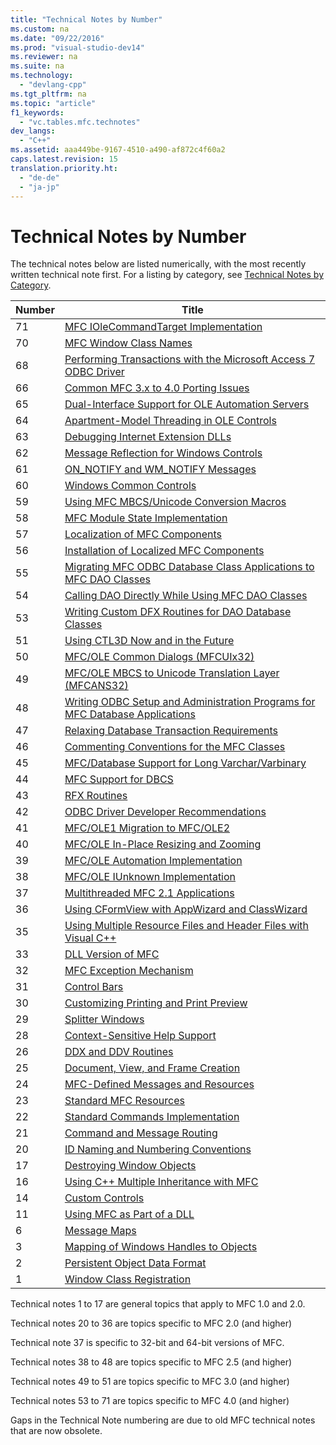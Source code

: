 ```yaml
---
title: "Technical Notes by Number"
ms.custom: na
ms.date: "09/22/2016"
ms.prod: "visual-studio-dev14"
ms.reviewer: na
ms.suite: na
ms.technology: 
  - "devlang-cpp"
ms.tgt_pltfrm: na
ms.topic: "article"
f1_keywords: 
  - "vc.tables.mfc.technotes"
dev_langs: 
  - "C++"
ms.assetid: aaa449be-9167-4510-a490-af872c4f60a2
caps.latest.revision: 15
translation.priority.ht: 
  - "de-de"
  - "ja-jp"
---
```

# Technical Notes by Number
The technical notes below are listed numerically, with the most recently written technical note first. For a listing by category, see [Technical Notes by Category](../vs140/technical-notes-by-category.md).  
  
|Number|Title|  
|------------|-----------|  
|71|[MFC IOleCommandTarget Implementation](../vs140/tn071--mfc-iolecommandtarget-implementation.md)|  
|70|[MFC Window Class Names](../vs140/tn070--mfc-window-class-names.md)|  
|68|[Performing Transactions with the Microsoft Access 7 ODBC Driver](../vs140/tn068--performing-transactions-with-the-microsoft-access-7-odbc-driver.md)|  
|66|[Common MFC 3.x to 4.0 Porting Issues](../vs140/tn066--common-mfc-3.x-to-4.0-porting-issues.md)|  
|65|[Dual-Interface Support for OLE Automation Servers](../vs140/tn065--dual-interface-support-for-ole-automation-servers.md)|  
|64|[Apartment-Model Threading in OLE Controls](../vs140/tn064--apartment-model-threading-in-activex-controls.md)|  
|63|[Debugging Internet Extension DLLs](../vs140/tn063--debugging-internet-extension-dlls.md)|  
|62|[Message Reflection for Windows Controls](../vs140/tn062--message-reflection-for-windows-controls.md)|  
|61|[ON_NOTIFY and WM_NOTIFY Messages](../vs140/tn061--on_notify-and-wm_notify-messages.md)|  
|60|[Windows Common Controls](../vs140/tn060--the-new-windows-common-controls.md)|  
|59|[Using MFC MBCS/Unicode Conversion Macros](../vs140/tn059--using-mfc-mbcs-unicode-conversion-macros.md)|  
|58|[MFC Module State Implementation](../vs140/tn058--mfc-module-state-implementation.md)|  
|57|[Localization of MFC Components](../vs140/tn057--localization-of-mfc-components.md)|  
|56|[Installation of Localized MFC Components](../vs140/tn056--installation-of-localized-mfc-components.md)|  
|55|[Migrating MFC ODBC Database Class Applications to MFC DAO Classes](../vs140/tn055--migrating-mfc-odbc-database-class-applications-to-mfc-dao-classes.md)|  
|54|[Calling DAO Directly While Using MFC DAO Classes](../vs140/tn054--calling-dao-directly-while-using-mfc-dao-classes.md)|  
|53|[Writing Custom DFX Routines for DAO Database Classes](../vs140/tn053--custom-dfx-routines-for-dao-database-classes.md)|  
|51|[Using CTL3D Now and in the Future](../vs140/tn051--using-ctl3d-now-and-in-the-future.md)|  
|50|[MFC/OLE Common Dialogs (MFCUIx32)](../vs140/tn050--mfc-ole-common-dialogs--mfcuix32-.md)|  
|49|[MFC/OLE MBCS to Unicode Translation Layer (MFCANS32)](../vs140/tn049--mfc-ole-mbcs-to-unicode-translation-layer--mfcans32-.md)|  
|48|[Writing ODBC Setup and Administration Programs for MFC Database Applications](../vs140/tn048--writing-odbc-setup-and-administration-programs-for-mfc-database-applications.md)|  
|47|[Relaxing Database Transaction Requirements](../vs140/tn047--relaxing-database-transaction-requirements.md)|  
|46|[Commenting Conventions for the MFC Classes](../vs140/tn046--commenting-conventions-for-the-mfc-classes.md)|  
|45|[MFC/Database Support for Long Varchar/Varbinary](../vs140/tn045--mfc-database-support-for-long-varchar-varbinary.md)|  
|44|[MFC Support for DBCS](../vs140/tn044--mfc-support-for-dbcs.md)|  
|43|[RFX Routines](../vs140/tn043--rfx-routines.md)|  
|42|[ODBC Driver Developer Recommendations](../vs140/tn042--odbc-driver-developer-recommendations.md)|  
|41|[MFC/OLE1 Migration to MFC/OLE2](../vs140/tn041--mfc-ole1-migration-to-mfc-ole-2.md)|  
|40|[MFC/OLE In-Place Resizing and Zooming](../vs140/tn040--mfc-ole-in-place-resizing-and-zooming.md)|  
|39|[MFC/OLE Automation Implementation](../vs140/tn039--mfc-ole-automation-implementation.md)|  
|38|[MFC/OLE IUnknown Implementation](../vs140/tn038--mfc-ole-iunknown-implementation.md)|  
|37|[Multithreaded MFC 2.1 Applications](../vs140/tn037--multithreaded-mfc-2.1-applications.md)|  
|36|[Using CFormView with AppWizard and ClassWizard](../vs140/tn036--using-cformview-with-appwizard-and-classwizard.md)|  
|35|[Using Multiple Resource Files and Header Files with Visual C++](../vs140/tn035--using-multiple-resource-files-and-header-files-with-visual-c--.md)|  
|33|[DLL Version of MFC](../vs140/tn033--dll-version-of-mfc.md)|  
|32|[MFC Exception Mechanism](../vs140/tn032--mfc-exception-mechanism.md)|  
|31|[Control Bars](../vs140/tn031--control-bars.md)|  
|30|[Customizing Printing and Print Preview](../vs140/tn030--customizing-printing-and-print-preview.md)|  
|29|[Splitter Windows](../vs140/tn029--splitter-windows.md)|  
|28|[Context-Sensitive Help Support](../vs140/tn028--context-sensitive-help-support.md)|  
|26|[DDX and DDV Routines](../vs140/tn026--ddx-and-ddv-routines.md)|  
|25|[Document, View, and Frame Creation](../vs140/tn025--document--view--and-frame-creation.md)|  
|24|[MFC-Defined Messages and Resources](../vs140/tn024--mfc-defined-messages-and-resources.md)|  
|23|[Standard MFC Resources](../vs140/tn023--standard-mfc-resources.md)|  
|22|[Standard Commands Implementation](../vs140/tn022--standard-commands-implementation.md)|  
|21|[Command and Message Routing](../vs140/tn021--command-and-message-routing.md)|  
|20|[ID Naming and Numbering Conventions](../vs140/tn020--id-naming-and-numbering-conventions.md)|  
|17|[Destroying Window Objects](../vs140/tn017--destroying-window-objects.md)|  
|16|[Using C++ Multiple Inheritance with MFC](../vs140/tn016--using-c---multiple-inheritance-with-mfc.md)|  
|14|[Custom Controls](../vs140/tn014--custom-controls.md)|  
|11|[Using MFC as Part of a DLL](../vs140/tn011--using-mfc-as-part-of-a-dll.md)|  
|6|[Message Maps](../vs140/tn006--message-maps.md)|  
|3|[Mapping of Windows Handles to Objects](../vs140/tn003--mapping-of-windows-handles-to-objects.md)|  
|2|[Persistent Object Data Format](../vs140/tn002--persistent-object-data-format.md)|  
|1|[Window Class Registration](../vs140/tn001--window-class-registration.md)|  
  
 Technical notes 1 to 17 are general topics that apply to MFC 1.0 and 2.0.  
  
 Technical notes 20 to 36 are topics specific to MFC 2.0 (and higher)  
  
 Technical note 37 is specific to 32-bit and 64-bit versions of MFC.  
  
 Technical notes 38 to 48 are topics specific to MFC 2.5 (and higher)  
  
 Technical notes 49 to 51 are topics specific to MFC 3.0 (and higher)  
  
 Technical notes 53 to 71 are topics specific to MFC 4.0 (and higher)  
  
 Gaps in the Technical Note numbering are due to old MFC technical notes that are now obsolete.